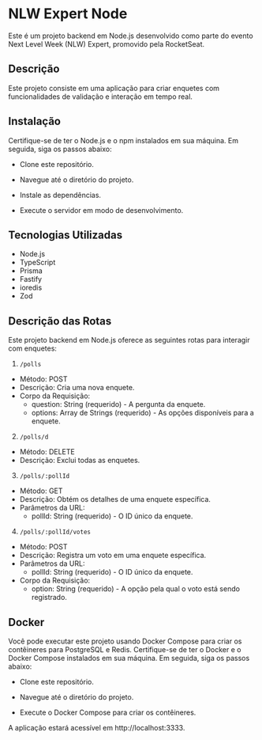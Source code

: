 # NLW Expert Node

Este é um projeto backend em Node.js desenvolvido como parte do evento Next Level Week (NLW) Expert, promovido pela RocketSeat.

## Descrição

Este projeto consiste em uma aplicação para criar enquetes com funcionalidades de validação e interação em tempo real.
## Instalação

Certifique-se de ter o Node.js e o npm instalados em sua máquina. Em seguida, siga os passos abaixo:

- Clone este repositório.

- Navegue até o diretório do projeto.

- Instale as dependências.

- Execute o servidor em modo de desenvolvimento.

## Tecnologias Utilizadas

- Node.js
- TypeScript
- Prisma
- Fastify
- ioredis
- Zod

## Descrição das Rotas

Este projeto backend em Node.js oferece as seguintes rotas para interagir com enquetes:
1. `/polls`

- Método: POST
- Descrição: Cria uma nova enquete.
- Corpo da Requisição:
    - question: String (requerido) - A pergunta da enquete.
    - options: Array de Strings (requerido) - As opções disponíveis para a enquete.

2. `/polls/d`

- Método: DELETE
- Descrição: Exclui todas as enquetes.

3. `/polls/:pollId`

- Método: GET
- Descrição: Obtém os detalhes de uma enquete específica.
- Parâmetros da URL:
    - pollId: String (requerido) - O ID único da enquete.

4. `/polls/:pollId/votes`

- Método: POST
- Descrição: Registra um voto em uma enquete específica.
- Parâmetros da URL:
    - pollId: String (requerido) - O ID único da enquete.
- Corpo da Requisição:
    - option: String (requerido) - A opção pela qual o voto está sendo registrado.

## Docker

Você pode executar este projeto usando Docker Compose para criar os contêineres para PostgreSQL e Redis. Certifique-se de ter o Docker e o Docker Compose instalados em sua máquina. Em seguida, siga os passos abaixo:

- Clone este repositório.

- Navegue até o diretório do projeto.

- Execute o Docker Compose para criar os contêineres.

A aplicação estará acessível em http://localhost:3333.
